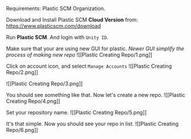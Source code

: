 Requirements: Plastic SCM Organization.

Download and Install Plastic SCM **Cloud Version** from:
https://www.plasticscm.com/download

Run **Plastic SCM**. And login with `Unity ID`.

Make sure that your are using new GUI for plastic.
*Newer GUI simplify the process of making new repo*
![[Plastic Creating Repo/1.png]]

Click on account icon, and select `Manage Accounts`
![[Plastic Creating Repo/2.png]]

![[Plastic Creating Repo/3.png]]


You should see something like that.
Now let's create a new repo.
![[Plastic Creating Repo/4.png]]

Set your repository name.
![[Plastic Creating Repo/5.png]]

It's that simple.
Now you should see your repo in list.
![[Plastic Creating Repo/6.png]]

